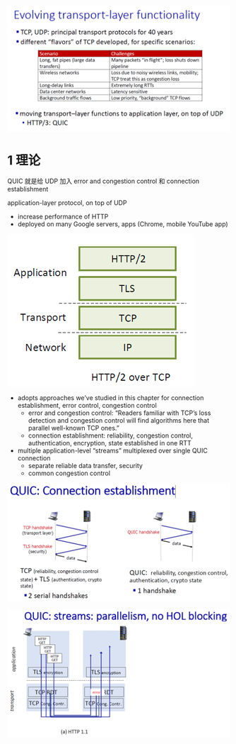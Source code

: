 
![](image/Pasted%20image%2020241208182554.png)

# 1 理论 

QUIC 就是给 UDP 加入 error and congestion control 和 connection establishment 

application-layer protocol, on top of UDP
- increase performance of HTTP
- deployed on many Google servers, apps (Chrome, mobile YouTube app)

![](image/Pasted%20image%2020241208182624.png)


- adopts approaches we’ve studied in this chapter for connection establishment, error control, congestion control
    - error and congestion control: “Readers familiar with TCP’s loss detection and congestion control will find algorithms here that parallel well-known TCP ones.” 
    - connection establishment: reliability, congestion control, authentication, encryption, state established in one RTT
- multiple application-level “streams” multiplexed over single QUIC connection
    - separate reliable data transfer, security
    - common congestion control


![](image/Pasted%20image%2020241208182905.png)


![](image/Pasted%20image%2020241208182914.png)
